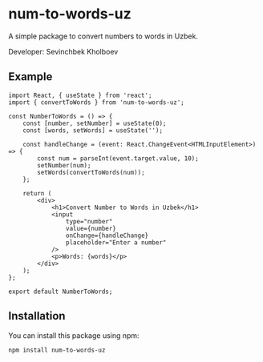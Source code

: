 # num-to-words-uz

A simple package to convert numbers to words in Uzbek.

Developer: Sevinchbek Kholboev

## Example

```
import React, { useState } from 'react';
import { convertToWords } from 'num-to-words-uz';

const NumberToWords = () => {
    const [number, setNumber] = useState(0);
    const [words, setWords] = useState('');

    const handleChange = (event: React.ChangeEvent<HTMLInputElement>) => {
        const num = parseInt(event.target.value, 10);
        setNumber(num);
        setWords(convertToWords(num));
    };

    return (
        <div>
            <h1>Convert Number to Words in Uzbek</h1>
            <input
                type="number"
                value={number}
                onChange={handleChange}
                placeholder="Enter a number"
            />
            <p>Words: {words}</p>
        </div>
    );
};

export default NumberToWords;

```

## Installation

You can install this package using npm:

```bash
npm install num-to-words-uz
```
